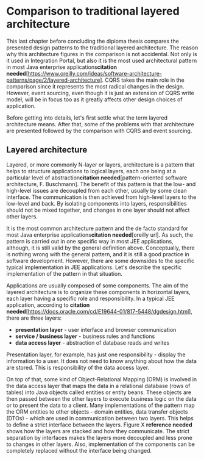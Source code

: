 # Comparison to traditional layered architecture

This last chapter before concluding the diploma thesis compares the presented design patterns to the traditional layered architecture. The reason why this architecture figures in the comparison is not accidental. Not only is it used in Integration Portal, but also it is the most used architectural pattern in most Java enterprise applications**citation needed**[https://www.oreilly.com/ideas/software-architecture-patterns/page/2/layered-architecture]. CQRS takes the main role in the comparison since it represents the most radical changes in the design. However, event sourcing, even though it is just an extension of CQRS write model, will be in focus too as it greatly affects other design choices of application.

Before getting into details, let's first settle what the term layered architecture means. After that, some of the problems with that architecture are presented followed by the comparison with CQRS and event sourcing.

## Layered architecture

Layered, or more commonly N-layer or layers, architecture is a pattern that helps to structure applications to logical layers, each one being at a particular level of abstraction**citation needed**[pattern-oriented software architecture, F. Buschmann]. The benefit of this pattern is that the low- and high-level issues are decoupled from each other, usually by some clean interface. The communication is then achieved from high-level layers to the low-level and back. By isolating components into layers, responsibilities should not be mixed together, and changes in one layer should not affect other layers.

It is the most common architecture pattern and the de facto standard for most Java enterprise applications**citation needed**[oreilly url]. As such, the pattern is carried out in one specific way in most JEE applications, although, it is still valid by the general definition above. Conceptually, there is nothing wrong with the general pattern, and it is still a good practice in software development. However, there are some downsides to the specific typical implementation in JEE applications. Let's describe the specific implementation of the pattern in that situation.

Applications are usually composed of some components. The aim of the layered architecture is to organize these components in horizontal layers, each layer having a specific role and responsibility. In a typical JEE application, according to **citation needed**[https://docs.oracle.com/cd/E19644-01/817-5448/dgdesign.html], there are three layers:

- **presentation layer** - user interface and browser communication
- **service / business layer** - business rules and functions
- **data access layer** - abstraction of database reads and writes

Presentation layer, for example, has just one responsibility - display the information to a user. It does not need to know anything about how the data are stored. This is responsibility of the data access layer.

On top of that, some kind of Object-Relational Mapping (ORM) is involved in the data access layer that maps the data in a relational database (rows of tables) into Java objects called entities or entity beans. These objects are then passed between the other layers to execute business logic on the data or to present the data to a client. Many implementations of the pattern map the ORM entities to other objects - domain entities, data transfer objects (DTOs) -  which are used in communication between two layers. This helps to define a strict interface between the layers. Figure X **reference needed** shows how the layers are stacked and how they communicate. The strict separation by interfaces makes the layers more decoupled and less prone to changes in other layers. Also, implementation of the components can be completely replaced without the interface being changed.